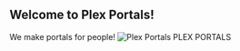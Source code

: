 ## **Welcome to Plex Portals!**

We make portals for people!
![Plex Portals](https://iili.io/dEf4ln.png "Plex Portals")
      PLEX PORTALS
